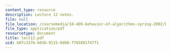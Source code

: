 ```yaml
---
content_type: resource
description: Lecture 12 notes.
file: null
file_location: /coursemedia/18-409-behavior-of-algorithms-spring-2002/b07c337bb03691150d08f765891f47f1_lect12.pdf
file_type: application/pdf
resourcetype: Document
title: lect12.pdf
uid: b07c337b-b036-9115-0d08-f765891f47f1
---
```

